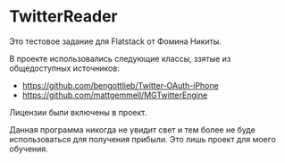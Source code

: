 TwitterReader
=============

Это тестовое задание для Flatstack от Фомина Никиты.

В проекте использовались следующие классы, ззятые из общедоступных источников:
- https://github.com/bengottlieb/Twitter-OAuth-iPhone
- https://github.com/mattgemmell/MGTwitterEngine

Лицензии были включены в проект.

Данная программа никогда не увидит свет и тем более не буде использоваться для получения прибыли. Это лишь проект для моего обучения.

